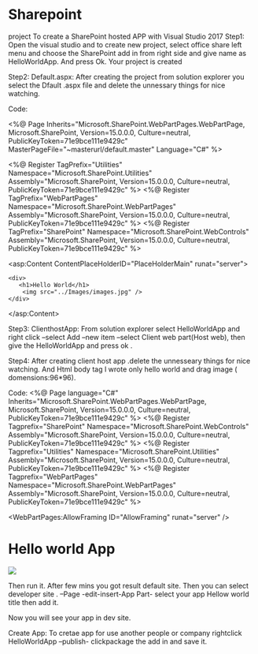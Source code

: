 # Sharepoint
project
To create a SharePoint hosted APP with Visual Studio 2017
Step1: 
Open the visual studio and to create new project, select office share left menu and choose the SharePoint add in from right side and give name as HelloWorldApp. And press Ok. Your project is created
 
Step2:
Default.aspx:  After creating the project from solution explorer  you select the Dfault .aspx file and delete the unnessary things for nice watching.

 
Code:

<%@ Page Inherits="Microsoft.SharePoint.WebPartPages.WebPartPage, Microsoft.SharePoint, Version=15.0.0.0, Culture=neutral, PublicKeyToken=71e9bce111e9429c" MasterPageFile="~masterurl/default.master" Language="C#" %>

<%@ Register TagPrefix="Utilities" Namespace="Microsoft.SharePoint.Utilities" Assembly="Microsoft.SharePoint, Version=15.0.0.0, Culture=neutral, PublicKeyToken=71e9bce111e9429c" %>
<%@ Register TagPrefix="WebPartPages" Namespace="Microsoft.SharePoint.WebPartPages" Assembly="Microsoft.SharePoint, Version=15.0.0.0, Culture=neutral, PublicKeyToken=71e9bce111e9429c" %>
<%@ Register TagPrefix="SharePoint" Namespace="Microsoft.SharePoint.WebControls" Assembly="Microsoft.SharePoint, Version=15.0.0.0, Culture=neutral, PublicKeyToken=71e9bce111e9429c" %>


<asp:Content ContentPlaceHolderID="PlaceHolderMain" runat="server">

    <div>
       <h1>Hello World</h1>
        <img src="../Images/images.jpg" />
    </div>

</asp:Content>

Step3:
ClienthostApp:
From solution explorer select HelloWorldApp and right click –select Add –new item –select Client web part(Host web), then give the HelloWorldApp and press ok .
 


Step4:
After creating client host app .delete the unnesseary things for nice watching. And Html body tag I wrote only hello world and drag image ( domensions:96*96).
 
Code:
<%@ Page language="C#" Inherits="Microsoft.SharePoint.WebPartPages.WebPartPage, Microsoft.SharePoint, Version=15.0.0.0, Culture=neutral, PublicKeyToken=71e9bce111e9429c" %>
<%@ Register Tagprefix="SharePoint" Namespace="Microsoft.SharePoint.WebControls" Assembly="Microsoft.SharePoint, Version=15.0.0.0, Culture=neutral, PublicKeyToken=71e9bce111e9429c" %>
<%@ Register Tagprefix="Utilities" Namespace="Microsoft.SharePoint.Utilities" Assembly="Microsoft.SharePoint, Version=15.0.0.0, Culture=neutral, PublicKeyToken=71e9bce111e9429c" %>
<%@ Register Tagprefix="WebPartPages" Namespace="Microsoft.SharePoint.WebPartPages" Assembly="Microsoft.SharePoint, Version=15.0.0.0, Culture=neutral, PublicKeyToken=71e9bce111e9429c" %>

<WebPartPages:AllowFraming ID="AllowFraming" runat="server" />

<html>
<head>
    <title></title>

    
</head>
<body>
    <h1>Hello world App</h1>
    <img src="../Images/images.jpg" />
</body>
</html>


Then run it. After few mins you got result default site. Then you can select developer site . –Page  -edit-insert-App Part- select your app Hellow world title then add it.
 
Now you will see your app in dev site.
 






Create App:
To cretae app for use another  people or company rightclick HelloWorldApp –publish- clickpackage the add in and save it.
 

 

